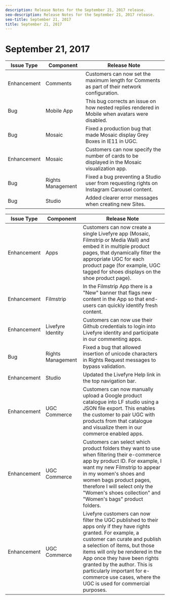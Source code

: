 ```yaml
---
description: Release Notes for the September 21, 2017 release.
seo-description: Release Notes for the September 21, 2017 release.
seo-title: September 21, 2017
title: September 21, 2017
---
```


# September 21, 2017

<table id="table_nyq_j3k_hbb"> 
 <title>Production Release</title> 
 <tgroup cols="3"> 
  <colspec colnum="1" colname="col1" /> 
  <colspec colnum="2" colname="col2" /> 
  <colspec colnum="3" colname="col3" /> 
  <thead>
   <tr> 
    <th class="entry"><b>Issue Type</b></th> 
    <th class="entry"><b>Component</b></th> 
    <th class="entry"><b>Release Note</b></th> 
   </tr>
  </thead> 
  <tbody> 
   <tr> 
    <td>Enhancement</td> 
    <td>Comments</td> 
    <td>Customers can now set the maximum length for Comments as part of their network configuration. </td> 
   </tr> 
   <tr> 
    <td>Bug</td> 
    <td>Mobile App</td> 
    <td>This bug corrects an issue on how nested replies rendered in Mobile when avatars were disabled. </td> 
   </tr> 
   <tr> 
    <td>Bug</td> 
    <td>Mosaic</td> 
    <td>Fixed a production bug that made Mosaic display Grey Boxes in IE11 in UGC. </td> 
   </tr> 
   <tr> 
    <td>Enhancement</td> 
    <td>Mosaic</td> 
    <td>Customers can now specify the number of cards to be displayed in the Mosaic visualization app. </td> 
   </tr> 
   <tr> 
    <td>Bug</td> 
    <td>Rights Management</td> 
    <td>Fixed a bug preventing a Studio user from requesting rights on Instagram Carousel content.</td> 
   </tr> 
   <tr> 
    <td>Bug</td> 
    <td>Studio</td> 
    <td>Added clearer error messages when creating new Sites.</td> 
   </tr> 
  </tbody> 
 </tgroup> 
</table>

<table id="table_yjv_vgk_hbb"> 
 <title>UAT Release</title> 
 <tgroup cols="3"> 
  <colspec colnum="1" colname="col1" /> 
  <colspec colnum="2" colname="col2" /> 
  <colspec colnum="3" colname="col3" /> 
  <thead> 
   <tr> 
    <th class="entry"><b>Issue Type</b></th> 
    <th class="entry"><b>Component</b></th> 
    <th class="entry"><b>Release Note</b></th> 
   </tr> 
  </thead> 
  <tbody> 
   <tr> 
    <td>Enhancement</td> 
    <td>Apps</td> 
    <td>Customers can now create a single Livefyre app (Mosaic, Filmstrip or Media Wall) and embed it in multiple product pages, that dynamically filter the appropriate UGC for each product page (for example, UGC tagged for shoes displays on the shoe product page).</td> 
   </tr> 
   <tr> 
    <td>Enhancement</td> 
    <td>Filmstrip</td> 
    <td>In the Filmstrip App there is a "New" banner that flags new content in the App so that end-users can quickly identify fresh content. </td> 
   </tr> 
   <tr> 
    <td>Enhancement</td> 
    <td>Livefyre Identity</td> 
    <td>Customers can now use their Github credentials to login into Livefyre identity and participate in our commenting apps.</td> 
   </tr> 
   <tr> 
    <td>Bug</td> 
    <td>Rights Management</td> 
    <td>Fixed a bug that allowed insertion of unicode characters in Rights Request messages to bypass validation.</td> 
   </tr> 
   <tr> 
    <td>Enhancement</td> 
    <td>Studio</td> 
    <td>Updated the Livefyre Help link in the top navigation bar.</td> 
   </tr> 
   <tr> 
    <td>Enhancement</td> 
    <td>UGC Commerce</td> 
    <td>Customers can now manually upload a Google product catalogue into LF studio using a JSON file export. This enables the customer to pair UGC with products from that catalogue and visualize them in our commerce enabled apps.</td> 
   </tr> 
   <tr> 
    <td>Enhancement</td> 
    <td>UGC Commerce</td> 
    <td>Customers can select which product folders they want to use when filtering their e-commerce app by product ID. For example, I want my new Filmstrip to appear in my women's shoes and women bags product pages, therefore I will select only the "Women's shoes collection" and "Women's bags" product folders.</td> 
   </tr> 
   <tr> 
    <td>Enhancement</td> 
    <td>UGC Commerce</td> 
    <td>Livefyre customers can now filter the UGC published to their apps only if they have rights granted. For example, a customer can curate and publish a selection of items, but those items will only be rendered in the App once they have been rights granted by the author. This is particularly important for e-commerce use cases, where the UGC is used for commercial purposes.</td> 
   </tr> 
  </tbody> 
 </tgroup> 
</table>

